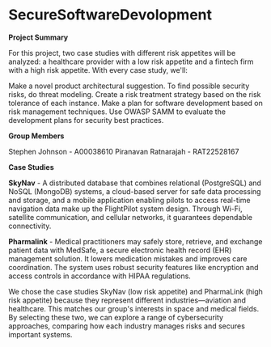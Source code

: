 # SecureSoftwareDevolopment

**Project Summary**

For this project, two case studies with different risk appetites will be analyzed: a healthcare provider with a low risk appetite and a fintech firm with a high risk appetite. With every case study, we'll:

Make a novel product architectural suggestion.
To find possible security risks, do threat modeling.
Create a risk treatment strategy based on the risk tolerance of each instance.
Make a plan for software development based on risk management techniques.
Use OWASP SAMM to evaluate the development plans for security best practices.

**Group Members**

Stephen Johnson - A00038610
Piranavan Ratnarajah - RAT22528167

**Case Studies**

**SkyNav** - A distributed database that combines relational (PostgreSQL) and NoSQL (MongoDB) systems, a cloud-based server for safe data processing and storage, and a mobile application enabling pilots to access real-time navigation data make up the FlightPilot system design. Through Wi-Fi, satellite communication, and cellular networks, it guarantees dependable connectivity.

**Pharmalink** - Medical practitioners may safely store, retrieve, and exchange patient data with MedSafe, a secure electronic health record (EHR) management solution. It lowers medication mistakes and improves care coordination. The system uses robust security features like encryption and access controls in accordance with HIPAA regulations.

We chose the case studies SkyNav (low risk appetite) and PharmaLink (high risk appetite) because they represent different industries—aviation and healthcare. This matches our group's interests in space and medical fields. By selecting these two, we can explore a range of cybersecurity approaches, comparing how each industry manages risks and secures important systems. 


